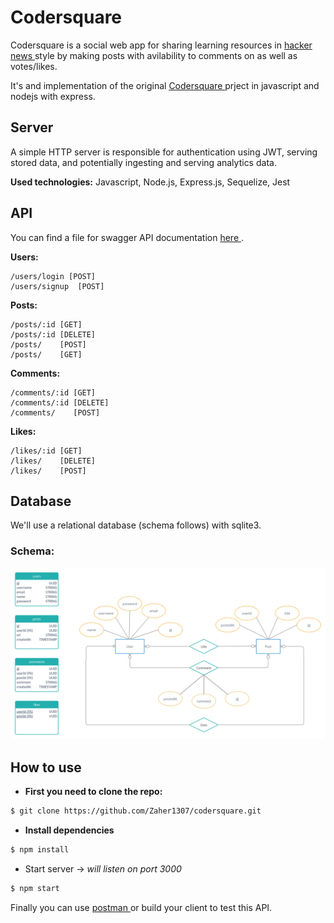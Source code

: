 # Codersquare
Codersquare is a social web app for sharing learning resources in [ hacker news ](https://news.ycombinator.com/) style by making posts with avilability to comments on as well as votes/likes.

It's and implementation of the original [ Codersquare ](https://github.com/yebrahim/codersquare) prject in javascript and nodejs with express.

## Server
A simple HTTP server is responsible for authentication using JWT, serving stored data, and potentially ingesting and serving analytics data.

**Used technologies:** Javascript, Node.js, Express.js, Sequelize, Jest

## API
You can find a file for swagger API documentation [ here ](./docs/swagger/AHMEDZAHER1307-codersquare-1.0.0-resolved.yaml).

**Users:**
```
/users/login [POST]
/users/signup  [POST]
```
**Posts:**
```
/posts/:id [GET]
/posts/:id [DELETE]
/posts/    [POST]
/posts/    [GET] 
```
**Comments:**
```
/comments/:id [GET]
/comments/:id [DELETE]
/comments/    [POST]
```
**Likes:**
```
/likes/:id [GET]
/likes/    [DELETE]
/likes/    [POST]
```

## Database
We'll use a relational database (schema follows) with sqlite3.
### Schema:
![ Database-schema ](./docs/database/codersquare-schema.jpg "Database-schema")

## How to use
- **First you need to clone the repo:**
```sh
$ git clone https://github.com/Zaher1307/codersquare.git
```
- **Install dependencies**
```sh
$ npm install 
```
- Start server -> *will listen on port 3000*
```sh
$ npm start
```
Finally you can use [ postman ](https://www.postman.com/) or build your client to test this API.
